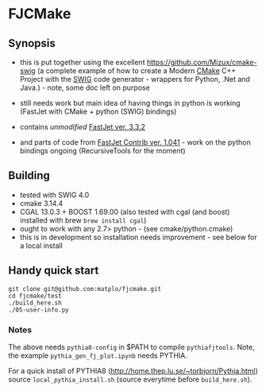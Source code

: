 # FJCMake

## Synopsis

- this is put together using the excellent https://github.com/Mizux/cmake-swig (a complete example of how to create a Modern [CMake](https://cmake.org/) C++ Project with the [SWIG](http://www.swig.org) code generator - wrappers for Python, .Net and Java.) - note, some doc left on purpose
- still needs work but main idea of having things in python is working (FastJet with CMake + python (SWIG) bindings)

- contains *unmodified* [FastJet ver. 3.3.2](http://www.fastjet.fr/)
- and parts of code from [FastJet Contrib ver. 1.041](https://fastjet.hepforge.org/contrib/) - work on the python bindings ongoing (RecursiveTools for the moment)

## Building

- tested with SWIG 4.0
- cmake 3.14.4
- CGAL 13.0.3 + BOOST 1.69.00 (also tested with cgal (and boost) installed with brew `brew install cgal`)
- ought to work with any 2.7> python - (see cmake/python.cmake)
- this is in development so installation needs improvement - see below for a local install

## Handy quick start

```
git clone git@github.com:matplo/fjcmake.git
cd fjcmake/test
./build_here.sh
./05-user-info.py
```

### Notes

The above needs `pythia8-config` in $PATH to compile `pythiafjtools`. Note, the example `pythia_gen_fj_plot.ipynb` needs PYTHIA.

For a quick install of PYTHIA8 (http://home.thep.lu.se/~torbjorn/Pythia.html) source `local_pythia_install.sh` (source everytime before `build_here.sh`).
